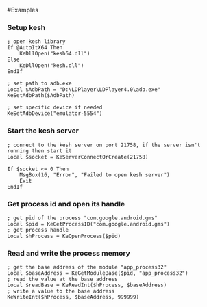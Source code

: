 #Examples
### Setup kesh
```autoit
; open kesh library
If @AutoItX64 Then
    KeDllOpen("kesh64.dll")
Else
    KeDllOpen("kesh.dll")
EndIf

; set path to adb.exe
Local $AdbPath = "D:\LDPlayer\LDPlayer4.0\adb.exe"
KeSetAdbPath($AdbPath)

; set specific device if needed
KeSetAdbDevice("emulator-5554")
```

### Start the kesh server
```autoit
; connect to the kesh server on port 21758, if the server isn't running then start it
Local $socket = KeServerConnectOrCreate(21758)

If $socket <= 0 Then
    MsgBox(16, "Error", "Failed to open kesh server")
    Exit
EndIf
```

### Get process id and open its handle
```autoit
; get pid of the process "com.google.android.gms"
Local $pid = KeGetProcessID("com.google.android.gms")
; get process handle
Local $hProcess = KeOpenProcess($pid)
```

### Read and write the process memory
```autoit
; get the base address of the module "app_process32"
Local $baseAddress = KeGetModuleBase($pid, "app_process32")
; read the value at the base address
Local $readBase = KeReadInt($hProcess, $baseAddress)
; write a value to the base address
KeWriteInt($hProcess, $baseAddress, 999999)
```
